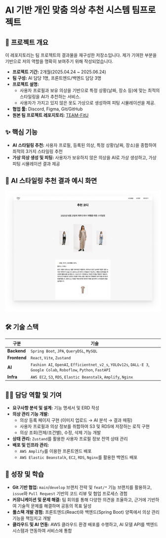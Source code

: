 # AI 기반 개인 맞춤 의상 추천 시스템 팀프로젝트

## 📅 프로젝트 개요

이 레포지토리는 팀 프로젝트의 결과물을 재구성한 저장소입니다. 제가 기여한 부분을 기반으로 저의 역할을 명확히 보여주기 위해 작성되었습니다.

- **프로젝트 기간:** 2개월(2025.04.24 ~ 2025.06.24)
- **팀 구성:** AI 담당 1명, 프론트엔드/백엔드 담당 3명
- **프로젝트 설명:** 
  - 사용자 프로필과 보유 의상을 기반으로 특정 상황(날짜, 장소 등)에 맞는 최적의 스타일링을 AI가 추천하는 서비스. 
  - 사용자가 가지고 있지 않은 옷도 가상으로 생성하여 피팅 시뮬레이션을 제공.
- **협업 툴:** Discord, Figma, Git/GitHub
- **원본 팀 프로젝트 레포지토리:** [TEAM-FitU](https://github.com/orgs/TEAM-FitU/repositories)

## ✨ 핵심 기능

- **AI 스타일링 추천:** 사용자 프로필, 등록된 의상, 특정 상황(날짜, 장소)을 종합하여 최적의 3가지 스타일링 추천
- **가상 의상 생성 및 피팅:** 사용자가 보유하지 않은 의상을 AI로 가상 생성하고, 가상 피팅 시뮬레이션 결과 제공

## 📸 AI 스타일링 추천 결과 예시 화면

![프로젝트 결과 이미지](images/recommendation_result.png)

## 🛠️ 기술 스택

| 구분 | 기술 |
| --- | --- |
| **Backend** | `Spring Boot`, `JPA`, `QueryDSL`, `MySQL` |
| **Frontend**| `React`, `Vite`, `Zustand` |
| **AI** | `Fashion AI`, `OpenAI`, `Efficientnet_v2_s`, `YOLOv12s`, `DALL·E 3`, `Google Colab`, `Roboflow`, `Python`, `FastAPI` | 
| **Infra** | `AWS EC2`, `S3`, `RDS`, `Elastic Beanstalk`, `Amplify`, `Nginx` |

## 👨‍💻 담당 역할 및 기여

- **요구사항 분석 및 설계:** 기능 명세서 및 ERD 작성
- **의상 관리 기능 개발:**
    - 의상 등록 페이지 구현 (이미지 업로드 → AI 분석 → 결과 매핑)
    - 사용자 프로필과 의상 정보를 취합하여 S3 및 RDS에 저장하는 로직 구현
    - 의상 조회(전체/조건별), 수정, 삭제 기능 개발
- **상태 관리:** `Zustand`를 활용한 사용자 프로필 정보 전역 상태 관리
- **배포 및 인프라 관리:**
    - `AWS Amplify`를 이용한 프론트엔드 배포
    - `AWS Elastic Beanstalk`, `EC2`, `RDS`, `Nginx`를 활용한 백엔드 배포

## 🌱 성장 및 학습

- **Git 기반 협업:** `main`/`develop` 브랜치 전략 및 `feat/*` 기능 브랜치를 활용하고, `issue`와 `Pull Request` 기반의 코드 리뷰 및 협업 프로세스 경험
- **커뮤니케이션 및 문제 해결:** 팀 회의를 통해 다양한 의견을 조율하고, 근거에 기반하여 기술적 문제를 해결하며 공동의 목표 달성
- **풀스택 개발 경험:** 프론트엔드(React)와 백엔드(Spring Boot) 양쪽에서 의상 관리 기능을 책임지고 개발 
- **클라우드 및 AI 연동:** AWS 클라우드 환경 배포를 수행하고, AI 모델 API를 백엔드 시스템과 연동하여 서비스에 통합